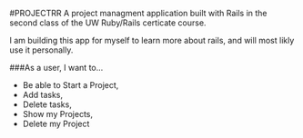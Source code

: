 #PROJECTRR 
A project managment application built with Rails in the second class of the UW Ruby/Rails certicate course.

I am building this app for myself to learn more about rails, and will most likly use it personally.

###As a user, I want to...
* Be able to Start a Project,
* Add tasks,
* Delete tasks,
* Show my Projects,
* Delete my Project